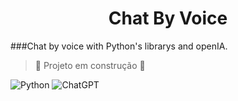 <h1 align="center"> Chat By Voice </h1>
###Chat by voice with Python's librarys and openIA.
 
> :construction: Projeto em construção :construction:


![Python](https://img.shields.io/badge/python-3670A0?style=for-the-badge&logo=python&logoColor=white)
![ChatGPT](https://img.shields.io/badge/openai%20gym-%230081A5.svg?&style=for-the-badge&logo=openai%20gym&logoColor=white)
